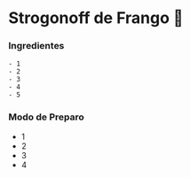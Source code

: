 # Strogonoff de Frango :chicken:

### **Ingredientes**

	- 1
	- 2
	- 3
	- 4
	- 5



### Modo de Preparo

- 1
- 2
- 3
- 4

